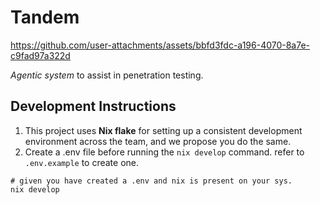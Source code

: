 # Tandem
https://github.com/user-attachments/assets/bbfd3fdc-a196-4070-8a7e-c9fad97a322d

<p>
<i>Agentic system</i> to assist in penetration testing.
</p>

## Development Instructions
1. This project uses **Nix flake** for setting up a consistent development environment across the team, and we propose you do the same.  
2. Create a .env file before running the ```nix develop``` command. refer to ```.env.example``` to create one.
```shell
# given you have created a .env and nix is present on your sys.
nix develop
```
